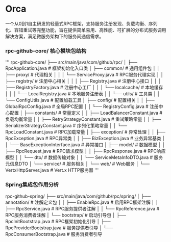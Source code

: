 # Orca
一个从0到1自主研发的轻量式RPC框架，支持服务注册发现、负载均衡、序列化、容错重试等完整功能，旨在提供简单易用、高性能、可扩展的分布式服务调用解决方案，满足微服务架构下的服务间通信需求。


### rpc-github-core/ 核心模块包结构


'''
rpc-github-core/
├── src/main/java/com/github/rpc/
│ ├── RpcApplication.java # 框架初始化入口类
│ ├── common/ # 通用组件包
│ │ ├── proxy/ # 代理相关
│ │ │ └── ServiceProxy.java # RPC服务代理实现
│ │ ├── registry/ # 注册中心相关
│ │ │ ├── Registry.java # 注册中心接口
│ │ │ ├── RegistryFactory.java # 注册中心工厂
│ │ │ └── localcache/ # 本地缓存
│ │ │ └── LocalRegistry.java # 本地服务注册表
│ │ └── utils/ # 工具类
│ │ └── ConfigUtils.java # 配置加载工具
│ ├── config/ # 配置相关
│ │ ├── GlobalRpcConfig.java # 全局RPC配置
│ │ └── RegistryConfig.java # 注册中心配置
│ ├── constants/ # 常量定义
│ │ ├── LoadBalancerConstant.java # 负载均衡常量
│ │ ├── RetryStrategyConstant.java # 重试策略常量
│ │ ├── SerializerStrategyConstant.java # 序列化策略常量
│ │ └── RpcLoadConstant.java # RPC加载常量
│ ├── exception/ # 异常处理
│ │ ├── RpcException.java # RPC异常类
│ │ ├── BizException.java # 业务异常基类
│ │ └── BaseExceptionInterface.java # 异常接口
│ ├── model/ # 数据模型
│ │ ├── RpcRequest.java # RPC请求模型
│ │ ├── RpcResponse.java # RPC响应模型
│ │ └── dto/ # 数据传输对象
│ │ └── ServiceMetaInfoDTO.java # 服务元信息DTO
│ └── service/ # 服务相关
│ └── web/ # Web服务
│ └── VertxHttpServer.java # Vert.x HTTP服务器
'''

### Spring集成包作用分析

rpc-github-spring/
├── src/main/java/com/github/rpc/spring/
│ ├── annotation/ # 注解定义包
│ │ ├── EnableRpc.java # 启用RPC框架注解
│ │ ├── RpcService.java # RPC服务提供者注解
│ │ └── RpcReference.java # RPC服务消费者注解
│ └── bootstrap/ # 启动引导包
│ ├── RpcInitBootstrap.java # RPC框架初始化引导
│ ├── RpcProviderBootstrap.java # 服务提供者引导
│ └── RpcConsumerBootstrap.java # 服务消费者引导

